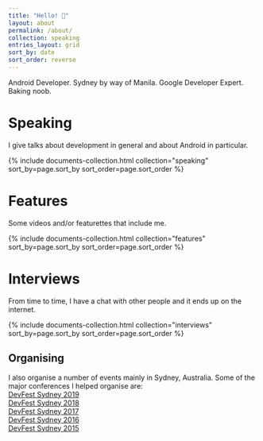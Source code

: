 ```yaml
---
title: "Hello! 👋"
layout: about
permalink: /about/
collection: speaking
entries_layout: grid
sort_by: date
sort_order: reverse
---
```

Android Developer. Sydney by way of Manila. Google Developer Expert. Baking noob.


# Speaking

I give talks about development in general and about Android in particular.

<div class="entries-{{ page.entries_layout | default: 'list' }}">
  {% include documents-collection.html collection="speaking" sort_by=page.sort_by sort_order=page.sort_order %}
</div>


# Features

Some videos and/or featurettes that include me.

<div class="entries-{{ page.entries_layout | default: 'list' }}">
  {% include documents-collection.html collection="features" sort_by=page.sort_by sort_order=page.sort_order %}
</div>


# Interviews

From time to time, I have a chat with other people and it ends up on the internet.  

<div class="entries-{{ page.entries_layout | default: 'list' }}">
  {% include documents-collection.html collection="interviews" sort_by=page.sort_by sort_order=page.sort_order %}
</div>


## Organising

 I also organise a number of events mainly in Sydney, Australia. Some of the major conferences I helped organise are:  
[DevFest Sydney 2019](http://devfest.org.au/)  
[DevFest Sydney 2018](http://2018.devfest.org.au/)  
[DevFest Sydney 2017](http://2017.devfest.org.au/)  
[DevFest Sydney 2016](http://2016.devfest.org.au/)  
[DevFest Sydney 2015](http://2015.devfest.org.au/)  